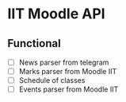 # IIT Moodle API
## Functional
- [ ] News parser from telegram
- [ ] Marks parser from Moodle IIT
- [ ] Schedule of classes
- [ ] Events parser from Moodle IIT